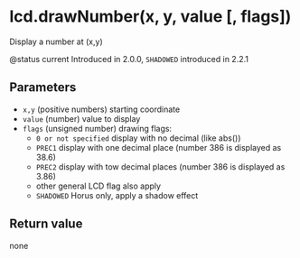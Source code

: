# lcd.drawNumber\(x, y, value \[, flags\]\)

Display a number at \(x,y\)

@status current Introduced in 2.0.0, `SHADOWED` introduced in 2.2.1

## Parameters

* `x,y` \(positive numbers\) starting coordinate
* `value` \(number\) value to display
* `flags` \(unsigned number\) drawing flags:
  * `0 or not specified` display with no decimal \(like abs\(\)\)
  * `PREC1` display with one decimal place \(number 386 is displayed as 38.6\)
  * `PREC2` display with tow decimal places \(number 386 is displayed as 3.86\)
  * other general LCD flag also apply
  * `SHADOWED` Horus only, apply a shadow effect

## Return value

none

